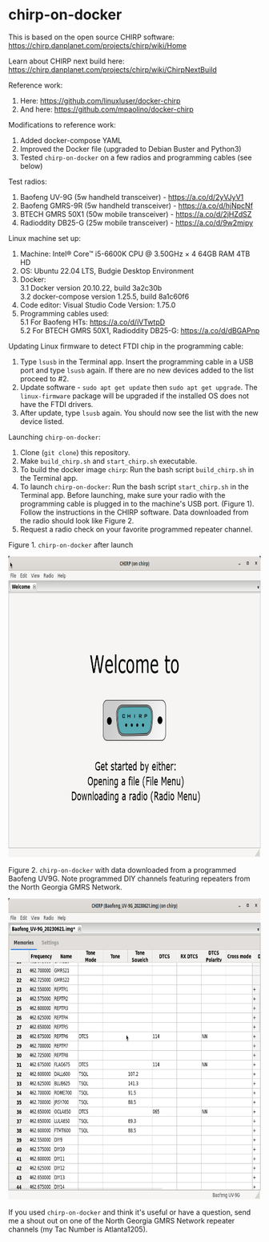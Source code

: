 # chirp-on-docker

This is based on the open source CHIRP software: https://chirp.danplanet.com/projects/chirp/wiki/Home

Learn about CHIRP next build here: https://chirp.danplanet.com/projects/chirp/wiki/ChirpNextBuild

Reference work:
1. Here: https://github.com/linuxluser/docker-chirp
2. And here: https://github.com/mpaolino/docker-chirp

Modifications to reference work:
1. Added docker-compose YAML
2. Improved the Docker file (upgraded to Debian Buster and Python3)
3. Tested `chirp-on-docker` on a few radios and programming cables (see below)

Test radios:
1. Baofeng UV-9G (5w handheld transceiver) - https://a.co/d/2yVJyV1
2. Baofeng GMRS-9R (5w handheld transceiver) - https://a.co/d/hjNpcNf
3. BTECH GMRS 50X1 (50w mobile transceiver) - https://a.co/d/2jHZdSZ
4. Radioddity DB25-G (25w mobile transceiver) - https://a.co/d/9w2mipy

Linux machine set up:
1. Machine: Intel® Core™ i5-6600K CPU @ 3.50GHz × 4 64GB RAM 4TB HD 
2. OS: Ubuntu 22.04 LTS, Budgie Desktop Environment
3. Docker:  
   3.1 Docker version 20.10.22, build 3a2c30b  
   3.2 docker-compose version 1.25.5, build 8a1c60f6
4. Code editor: Visual Studio Code Version: 1.75.0
5. Programming cables used:  
   5.1 For Baofeng HTs: https://a.co/d/iVTwtpD  
   5.2 For BTECH GMRS 50X1, Radioddity DB25-G: https://a.co/d/dBGAPnp


Updating Linux firmware to detect FTDI chip in the programming cable:
1. Type `lsusb` in the Terminal app. Insert the programming cable in a USB port and type `lsusb` again. If there are no new devices added to the list proceed to #2.
2. Update software - `sudo apt get update` then `sudo apt get upgrade`. The `linux-firmware` package will be upgraded if the installed OS does not have the FTDI drivers.
3. After update, type `lsusb` again. You should now see the list with the new device listed.

Launching `chirp-on-docker`:
1. Clone (`git clone`) this repository. 
2. Make `build_chirp.sh` and `start_chirp.sh` executable. 
3. To build the docker image `chirp`: Run the bash script `build_chirp.sh` in the Terminal app.  
4. To launch `chirp-on-docker`: Run the bash script `start_chirp.sh` in the Terminal app. Before launching, make sure your radio with the programming cable is plugged in to the machine's USB port. (Figure 1). Follow the instructions in the CHIRP software. Data downloaded from the radio should look like Figure 2.
5. Request a radio check on your favorite programmed repeater channel.

Figure 1. `chirp-on-docker` after launch

<img src="./images/chirp-on-docker-next-build.png" alt="chirp-on-docker" title="chirp-on-docker" height="600"/>

Figure 2. `chirp-on-docker` with data downloaded from a programmed Baofeng UV9G. Note programmed DIY channels featuring repeaters from the North Georgia GMRS Network.

<img src="./images/chirp-with-data.png" alt="chirp-with-data" title="chirp-with-data" height="600"/>

If you used `chirp-on-docker` and think it's useful or have a question, send me a shout out on one of the North Georgia GMRS Network repeater channels (my Tac Number is Atlanta1205).
